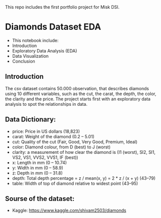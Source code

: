 This repo includes the first portfolio project for Misk DSI.

# Diamonds Dataset EDA
- This notebook include:
- Introduction
- Exploratory Data Analysis (EDA)
- Data Visualization
- Conclusion


## Introduction
The csv dataset contains 50.000 observation, that describes diamonds using 10 different variables, such as the cut, the carat, the depth, the color, the clarity and the price. The project starts first with an exploratory data analysis to spot the relationships in data.



## Data Dictionary:
- price: Price in US dollars (18,823)
- carat: Weight of the diamond (0.2 – 5.01)
- cut: Quality of the cut (Fair, Good, Very Good, Premium, Ideal)
- color: Diamond colour, from D (best) to J (worst)
- clarity: a measurement of how clear the diamond is (I1 (worst), SI2, SI1, VS2, VS1, VVS2, VVS1, IF (best))
- x: Length in mm (0 – 10.74)
- y: Width in mm (0 – 58.9)
- z: Depth in mm (0 – 31.8)
- depth: Total depth percentage = z / mean(x, y) = 2 * z / (x + y) (43–79)
- table: Width of top of diamond relative to widest point (43–95)


## Sourse of the dataset:
- Kaggle: https://www.kaggle.com/shivam2503/diamonds
